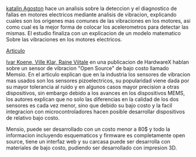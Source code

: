 [katalin
Agoston](https://reader.elsevier.com/reader/sd/pii/S2212017315000791?token=03845C7CFDEE24C12FEBFC86A82AC205588D9FC41E06F6BF53D406F917818026D854DC781AC81A7E35D9BD96F87A746B&originRegion=us-east-1&originCreation=20210422192313)
hace un analisis sobre la deteccion y el diagnostico de fallas en motores
electricos mediante analisis de vibracion, explicando cuales son los origenes
mas comunes de las vibraciones en los motores, asi como cual es la mejor forma
de colocar los acelerometros para detectar las mismas.  El estudio finaliza con
un explicacion de un modelo matematico Sobre las vibraciones en los motores
electricos.

[Articulo](https://reader.elsevier.com/reader/sd/pii/S2212017315000791?token=03845C7CFDEE24C12FEBFC86A82AC205588D9FC41E06F6BF53D406F917818026D854DC781AC81A7E35D9BD96F87A746B&originRegion=us-east-1&originCreation=20210422192313)

[Ivar Koene, Ville Klar, Raine Viitale](https://reader.elsevier.com/reader/sd/pii/S2468067220300171?token=18A062DB10415F47528579BAD2C55C9D1C2F28D7B564AC91FEF71226ABAF173B806F07773498DCA7FC60574426CF9B1A&originRegion=us-east-1&originCreation=20210422194048)
en una publicacion de HardwareX hablan sobre un sensor de vibracion "Open
Source" de bajo costo llamado Memsio. En el articulo explican que en la
industria los sensores de vibracion mas usados son los sensores pizoelectricos,
su popularidad viene dada por su mayor tolerancia al ruido y en algunos casos
mayor precision a otras dispositivos, sin embargo debido a los avances en los
dispositivos MEMS, los autores explican que no solo las diferencias en la
calidad de los dos sensores es cada vez menor, sino que debido su bajo costo y
la facil integracion con microcontroladores hacen posible desarrollar
dispositivos de relativo bajo costo.

Mensio, puede ser desarrollado con un costo menor a 80$ y todo la informacion
incluyendo esquematicos y firmware es completamente open source, tiene un
interfaz web y su carcasa puede ser desarrolla con materiales de bajo costo,
pudiendo ser desarrollado con impresion 3D.

